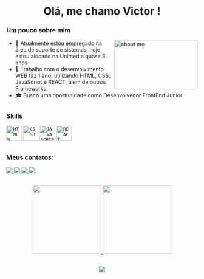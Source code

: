 <h1 align="center"> Olá, me chamo Victor ! </h1> 

### Um pouco sobre mim
<img align="right" src="https://user-images.githubusercontent.com/72527282/206489611-980cddf9-5f98-4d69-9900-ba4b486e88e5.gif" width="220px" height="130px" alt="about me" />
<ul align="left">
    <li>🔭 Atualmente estou empregado na área de suporte de sistemas, hoje estou alocado na Unimed a quase 3 anos</li>
    <li>🚀 Trabalho com o desenvolvimento WEB faz 1 ano, utilizando HTML, CSS, JavaScript e REACT, alem de outros Frameworks.</li>
    <li>🎓 Busco uma oportunidade como Desenvolvedor FrontEnd Junior </li>
</ul>

 ##
 
### Skills 
<div>
<code><img width="40px" src="https://cdn.jsdelivr.net/gh/devicons/devicon/icons/html5/html5-original-wordmark.svg" title = "HTML5"/></code>
<code><img width="40px" src="https://cdn.jsdelivr.net/gh/devicons/devicon/icons/css3/css3-original-wordmark.svg" title = "CSS3"/></code>
<code><img width="40px" src="https://cdn.jsdelivr.net/gh/devicons/devicon/icons/javascript/javascript-original.svg" title = "JAVASCRIPT"/></code>
<code><img width="40px" src="https://cdn.jsdelivr.net/gh/devicons/devicon/icons/react/react-original.svg" title = "REACT"/></code>
</div>

    
 ##
 
 ### Meus contatos:
 
<div> 
  <a href="https://www.instagram.com/victorp_oliveira/ target="_blank">
      <img src="https://img.shields.io/badge/-Instagram-%23E4405F?style=for-the-badge&logo=instagram&logoColor=white" target="_blank">
  </a>
  
  <a href = "mailto:victor_poliveira@hotmail.com"  target="_blank">
      <img src="https://img.shields.io/badge/-Gmail-%23333?style=for-the-badge&logo=gmail&logoColor=white" target="_blank">
  </a>
  
  <a href="https://www.linkedin.com/in/victor-pereira-de-oliveira-7b83181b6" target="_blank">
      <img src="https://img.shields.io/badge/-LinkedIn-%230077B5?style=for-the-badge&logo=linkedin&logoColor=white" target="_blank">
  </a> 
  
  <a href="https://api.whatsapp.com/send/?phone=5567991708058&text&type=phone_number&app_absent=0" target="_blank">
      <img src="https://img.shields.io/badge/WhatsApp-25D366?style=for-the-badge&logo=whatsapp&logoColor=white">                                                      
  </a>
                                                                                                                                     
 </div>
 
 ##
                                                                                                              
<div align="center">
   <a href="https://github.com/victorPoliveira2002/">
   <img height="180em" src="https://github-readme-stats.vercel.app/api?username=victorPoliveira2002&show_icons=true&theme=tokyonigh&include_all_commits=true&count_private=true"/>
   <img height="180em" src="https://github-readme-stats.vercel.app/api/top-langs/?username=victorPoliveira2002&layout=compact&langs_count=6&theme=tokyonigh"/>
</div>

##

<div align="center">
   <img src="https://github.com/devemdobro/devemdobro/blob/output/github-contribution-grid-snake.svg" />
</div>
